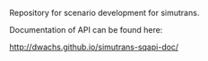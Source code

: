 Repository for scenario development for simutrans.

Documentation of API can be found here:

http://dwachs.github.io/simutrans-sqapi-doc/
